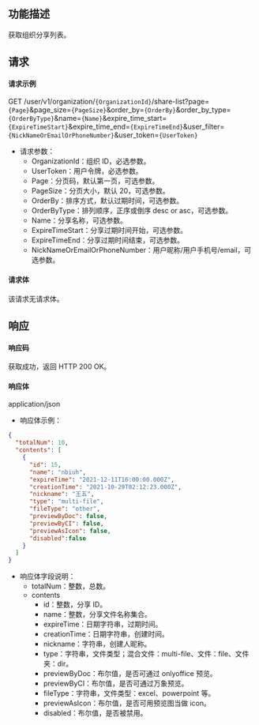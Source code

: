 ## 功能描述

获取组织分享列表。

## 请求

#### 请求示例

GET /user/v1/organization/`{OrganizationId}`/share-list?page=`{Page}`&page_size=`{PageSize}`&order_by=`{OrderBy}`&order_by_type=`{OrderByType}`&name=`{Name}`&expire_time_start=`{ExpireTimeStart}`&expire_time_end=`{ExpireTimeEnd}`&user_filter=`{NickNameOrEmailOrPhoneNumber}`&user_token=`{UserToken}`

- 请求参数：
  - OrganizationId：组织 ID，必选参数。
  - UserToken：用户令牌，必选参数。
  - Page：分页码，默认第一页，可选参数。
  - PageSize：分页大小，默认 20，可选参数。
  - OrderBy：排序方式，默认过期时间，可选参数。
  - OrderByType：排列顺序，正序或倒序 desc or asc，可选参数。
  - Name：分享名称，可选参数。
  - ExpireTimeStart：分享过期时间开始，可选参数。
  - ExpireTimeEnd：分享过期时间结束，可选参数。
  - NickNameOrEmailOrPhoneNumber：用户昵称/用户手机号/email，可选参数。

#### 请求体

该请求无请求体。

## 响应

#### 响应码

获取成功，返回 HTTP 200 OK。

#### 响应体

application/json

- 响应体示例：

```json
{
  "totalNum": 10,
  "contents": [
    {
      "id": 15,
      "name": "nbiuh",
      "expireTime": "2021-12-11T16:00:00.000Z",
      "creationTime": "2021-10-29T02:12:23.000Z",
      "nickname": "王五",
      "type": "multi-file",
      "fileType": "other",
      "previewByDoc": false,
      "previewByCI": false,
      "previewAsIcon": false,
      "disabled":false
    }
  ]
}
```

- 响应体字段说明：
  - totalNum：整数，总数。
  - contents
    - id：整数，分享 ID。
    - name：整数，分享文件名称集合。
    - expireTime：日期字符串，过期时间。
    - creationTime：日期字符串，创建时间。
    - nickname：字符串，创建人昵称。
    - type：字符串，文件类型；混合文件：multi-file、文件：file、文件夹：dir。
    - previewByDoc：布尔值，是否可通过 onlyoffice 预览。
    - previewByCI：布尔值，是否可通过万象预览。
    - fileType：字符串，文件类型：excel、powerpoint 等。
    - previewAsIcon：布尔值，是否可用预览图当做 icon。
    - disabled：布尔值，是否被禁用。
